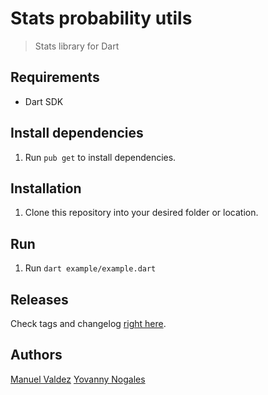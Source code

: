 # Stats probability utils
> Stats library for Dart

## Requirements
- Dart SDK

## Install dependencies
1. Run `pub get` to install dependencies.

## Installation
1. Clone this repository into your desired folder or location.

## Run
1. Run `dart example/example.dart`

## Releases
Check tags and changelog [right here](/tags).

## Authors
[Manuel Valdez](mailto:valdezzmanuel88@gmail.com)
[Yovanny Nogales](mailto:nverayovanny@gmail.com)
